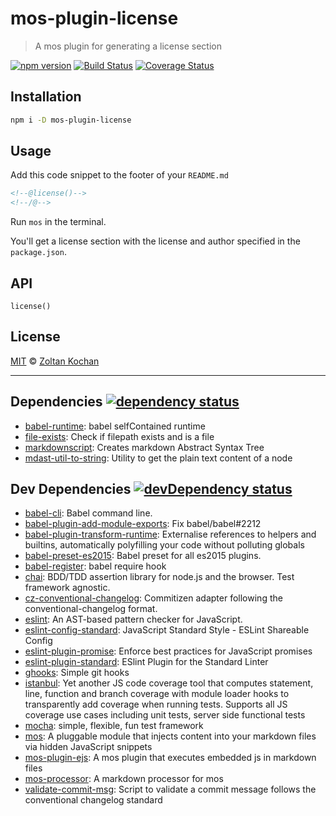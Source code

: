 <!--@'# ' + pkg.name-->
# mos-plugin-license
<!--/@-->

<!--@'> ' + pkg.description-->
> A mos plugin for generating a license section
<!--/@-->

<!--@shields.flatSquare('npm', 'travis', 'coveralls')-->
[![npm version](https://img.shields.io/npm/v/mos-plugin-license.svg?style=flat-square)](https://www.npmjs.com/package/mos-plugin-license) [![Build Status](https://img.shields.io/travis/mosjs/mos-plugin-license/master.svg?style=flat-square)](https://travis-ci.org/mosjs/mos-plugin-license) [![Coverage Status](https://img.shields.io/coveralls/mosjs/mos-plugin-license/master.svg?style=flat-square)](https://coveralls.io/r/mosjs/mos-plugin-license?branch=master)
<!--/@-->

## Installation

```sh
npm i -D mos-plugin-license
```

## Usage

Add this code snippet to the footer of your `README.md`

```md
<!--@license()-->
<!--/@-->
```

Run `mos` in the terminal.

You'll get a license section with the license and author specified in the `package.json`.

## API

`license()`

## License

[MIT](./LICENSE) © [Zoltan Kochan](http://kochan.io)

* * *

<!--@dependencies({ shield: 'flat-square' })-->
## <a name="dependencies">Dependencies</a> [![dependency status](https://img.shields.io/david/mosjs/mos-plugin-license/master.svg?style=flat-square)](https://david-dm.org/mosjs/mos-plugin-license/master)

- [babel-runtime](https://github.com/babel/babel/blob/master/packages): babel selfContained runtime
- [file-exists](https://github.com/scottcorgan/file-exists): Check if filepath exists and is a file
- [markdownscript](https://github.com/zkochan/markdownscript): Creates markdown Abstract Syntax Tree
- [mdast-util-to-string](https://github.com/wooorm/mdast-util-to-string): Utility to get the plain text content of a node

<!--/@-->

<!--@devDependencies({ shield: 'flat-square' })-->
## <a name="dev-dependencies">Dev Dependencies</a> [![devDependency status](https://img.shields.io/david/dev/mosjs/mos-plugin-license/master.svg?style=flat-square)](https://david-dm.org/mosjs/mos-plugin-license/master#info=devDependencies)

- [babel-cli](https://github.com/babel/babel/blob/master/packages): Babel command line.
- [babel-plugin-add-module-exports](https://github.com/59naga/babel-plugin-add-module-exports): Fix babel/babel#2212
- [babel-plugin-transform-runtime](https://github.com/babel/babel/blob/master/packages): Externalise references to helpers and builtins, automatically polyfilling your code without polluting globals
- [babel-preset-es2015](https://github.com/babel/babel/blob/master/packages): Babel preset for all es2015 plugins.
- [babel-register](https://github.com/babel/babel/blob/master/packages): babel require hook
- [chai](https://github.com/chaijs/chai): BDD/TDD assertion library for node.js and the browser. Test framework agnostic.
- [cz-conventional-changelog](https://github.com/commitizen/cz-conventional-changelog): Commitizen adapter following the conventional-changelog format.
- [eslint](https://github.com/eslint/eslint): An AST-based pattern checker for JavaScript.
- [eslint-config-standard](https://github.com/feross/eslint-config-standard): JavaScript Standard Style - ESLint Shareable Config
- [eslint-plugin-promise](https://github.com/xjamundx/eslint-plugin-promise): Enforce best practices for JavaScript promises
- [eslint-plugin-standard](https://github.com/xjamundx/eslint-plugin-standard): ESlint Plugin for the Standard Linter
- [ghooks](https://github.com/gtramontina/ghooks): Simple git hooks
- [istanbul](https://github.com/gotwarlost/istanbul): Yet another JS code coverage tool that computes statement, line, function and branch coverage with module loader hooks to transparently add coverage when running tests. Supports all JS coverage use cases including unit tests, server side functional tests
- [mocha](https://github.com/mochajs/mocha): simple, flexible, fun test framework
- [mos](https://github.com/mosjs/mos): A pluggable module that injects content into your markdown files via hidden JavaScript snippets
- [mos-plugin-ejs](https://github.com/mosjs/mos-plugin-ejs): A mos plugin that executes embedded js in markdown files
- [mos-processor](https://github.com/mosjs/mos-processor): A markdown processor for mos
- [validate-commit-msg](https://github.com/kentcdodds/validate-commit-msg): Script to validate a commit message follows the conventional changelog standard

<!--/@-->
